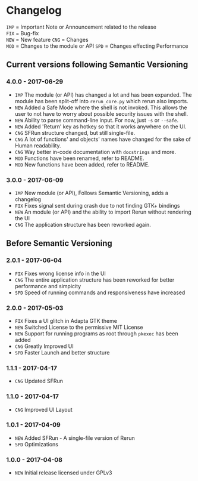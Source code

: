 # Changelog
`IMP` = Important Note or Announcement related to the release  
`FIX` = Bug-fix  
`NEW` = New feature
`CNG` = Changes  
`MOD` = Changes to the module or API
`SPD` = Changes effecting Performance

## Current versions following Semantic Versioning
### 4.0.0 - 2017-06-29
- `IMP` The module (or API) has changed a lot and has been expanded. The module
has been split-off into `rerun_core.py` which rerun also imports.
- `NEW` Added a Safe Mode where the shell is not invoked. This allows the user
to not have to worry about possible security issues with the shell.
- `NEW` Ability to parse command-line input. For now, just `-s` or `--safe`.
- `NEW` Added 'Return' key as hotkey so that it works anywhere on the UI.
- `CNG` SFRun structure changed, but still single-file.
- `CNG` A lot of functions' and objects' names have changed for the sake of
Human readability.
- `CNG` Way better in-code documentation with `docstrings` and more.
- `MOD` Functions have been renamed, refer to README.
- `MOD` New functions have been added, refer to README.

### 3.0.0 - 2017-06-09
- `IMP` New module (or API), Follows Semantic Versioning, adds a changelog
- `FIX` Fixes signal sent during crash due to not finding GTK+ bindings
- `NEW` An module (or API) and the ability to import Rerun without rendering the
 UI
- `CNG` The application structure has been reworked again.

## Before Semantic Versioning
### 2.0.1 - 2017-06-04
- `FIX` Fixes wrong license info in the UI
- `CNG` The entire application structure has been reworked for better
performance and simpicity
- `SPD` Speed of running commands and responsiveness have increased

### 2.0.0 - 2017-05-03
- `FIX` Fixes a UI glitch in Adapta GTK theme
- `NEW` Switched License to the permissive MIT License
- `NEW` Support for running programs as root through `pkexec` has been added
- `CNG` Greatly Improved UI
- `SPD` Faster Launch and better structure

### 1.1.1 - 2017-04-17
- `CNG` Updated SFRun

### 1.1.0 - 2017-04-17
- `CNG` Improved UI Layout

### 1.0.1 - 2017-04-09
- `NEW` Added SFRun - A single-file version of Rerun
- `SPD` Optimizations

### 1.0.0 - 2017-04-08
- `NEW` Initial release licensed under GPLv3
